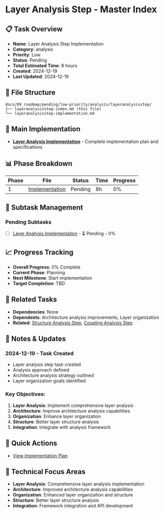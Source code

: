 # Layer Analysis Step - Master Index

## 📋 Task Overview
- **Name**: Layer Analysis Step Implementation
- **Category**: analysis
- **Priority**: Low
- **Status**: Pending
- **Total Estimated Time**: 8 hours
- **Created**: 2024-12-19
- **Last Updated**: 2024-12-19

## 📁 File Structure
```
docs/09_roadmap/pending/low-priority/analysis/layeranalysisstep/
├── layeranalysisstep-index.md (this file)
└── layeranalysisstep-implementation.md
```

## 🎯 Main Implementation
- **[Layer Analysis Implementation](./layeranalysisstep-implementation.md)** - Complete implementation plan and specifications

## 📊 Phase Breakdown
| Phase | File | Status | Time | Progress |
|-------|------|--------|------|----------|
| 1 | [Implementation](./layeranalysisstep-implementation.md) | Pending | 8h | 0% |

## 🔄 Subtask Management
### Pending Subtasks
- [ ] [Layer Analysis Implementation](./layeranalysisstep-implementation.md) - ⏳ Pending - 0%

## 📈 Progress Tracking
- **Overall Progress**: 0% Complete
- **Current Phase**: Planning
- **Next Milestone**: Start implementation
- **Target Completion**: TBD

## 🔗 Related Tasks
- **Dependencies**: None
- **Dependents**: Architecture analysis improvements, Layer organization
- **Related**: [Structure Analysis Step](../structureanalysisstep/), [Coupling Analysis Step](../couplinganalysisstep/)

## 📝 Notes & Updates
### 2024-12-19 - Task Created
- Layer analysis step task created
- Analysis approach defined
- Architecture analysis strategy outlined
- Layer organization goals identified

### Key Objectives:
1. **Layer Analysis**: Implement comprehensive layer analysis
2. **Architecture**: Improve architecture analysis capabilities
3. **Organization**: Enhance layer organization
4. **Structure**: Better layer structure analysis
5. **Integration**: Integrate with analysis framework

## 🚀 Quick Actions
- [View Implementation Plan](./layeranalysisstep-implementation.md)

## 🎯 Technical Focus Areas
- **Layer Analysis**: Comprehensive layer analysis implementation
- **Architecture**: Improved architecture analysis capabilities
- **Organization**: Enhanced layer organization and structure
- **Structure**: Better layer structure analysis
- **Integration**: Framework integration and API development
